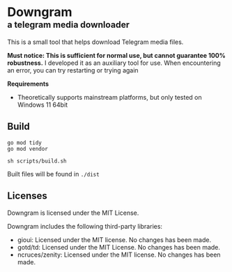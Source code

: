 <h1>
Downgram<br>
<small><small>a telegram media downloader</small></small>
</h1>

This is a small tool that helps download Telegram media files.

**Must notice: This is sufficient for normal use, but cannot guarantee 100% robustness.** I developed it as an auxiliary tool for use. When encountering an error, you can try restarting or trying again

**Requirements**
  - Theoretically supports mainstream platforms, but only tested on Windows 11 64bit

## Build

```
go mod tidy
go mod vendor

sh scripts/build.sh
```

Built files will be found in `./dist`

## Licenses

Downgram is licensed under the MIT License.

Downgram includes the following third-party libraries:

- gioui: Licensed under the MIT license. No changes has been made.
- gotd/td: Licensed under the MIT License. No changes has been made.
- ncruces/zenity: Licensed under the MIT license. No changes has been made.

